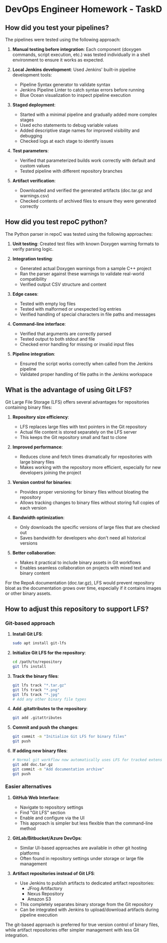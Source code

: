 # DevOps Engineer Homework - TaskD

## How did you test your pipelines?

The pipelines were tested using the following approach:

1. **Manual testing before integration**: Each component (doxygen commands, script execution, etc.) was tested individually in a shell environment to ensure it works as expected.

2. **Local Jenkins development**: Used Jenkins' built-in pipeline development tools:
   - Pipeline Syntax generator to validate syntax
   - Jenkins Pipeline Linter to catch syntax errors before running
   - Blue Ocean visualization to inspect pipeline execution

3. **Staged deployment**:
   - Started with a minimal pipeline and gradually added more complex stages
   - Used echo statements to debug variable values
   - Added descriptive stage names for improved visibility and debugging
   - Checked logs at each stage to identify issues

4. **Test parameters**:
   - Verified that parameterized builds work correctly with default and custom values
   - Tested pipeline with different repository branches

5. **Artifact verification**:
   - Downloaded and verified the generated artifacts (doc.tar.gz and warnings.csv)
   - Checked contents of archived files to ensure they were generated correctly

## How did you test repoC python?

The Python parser in repoC was tested using the following approaches:

1. **Unit testing**: Created test files with known Doxygen warning formats to verify parsing logic.

2. **Integration testing**:
   - Generated actual Doxygen warnings from a sample C++ project
   - Ran the parser against these warnings to validate real-world compatibility
   - Verified output CSV structure and content

3. **Edge cases**:
   - Tested with empty log files
   - Tested with malformed or unexpected log entries
   - Verified handling of special characters in file paths and messages

4. **Command-line interface**:
   - Verified that arguments are correctly parsed
   - Tested output to both stdout and file
   - Checked error handling for missing or invalid input files

5. **Pipeline integration**:
   - Ensured the script works correctly when called from the Jenkins pipeline
   - Validated proper handling of file paths in the Jenkins workspace

## What is the advantage of using Git LFS?

Git Large File Storage (LFS) offers several advantages for repositories containing binary files:

1. **Repository size efficiency**:
   - LFS replaces large files with text pointers in the Git repository
   - Actual file content is stored separately on the LFS server
   - This keeps the Git repository small and fast to clone

2. **Improved performance**:
   - Reduces clone and fetch times dramatically for repositories with large binary files
   - Makes working with the repository more efficient, especially for new developers joining the project

3. **Version control for binaries**:
   - Provides proper versioning for binary files without bloating the repository
   - Allows tracking changes to binary files without storing full copies of each version

4. **Bandwidth optimization**:
   - Only downloads the specific versions of large files that are checked out
   - Saves bandwidth for developers who don't need all historical versions

5. **Better collaboration**:
   - Makes it practical to include binary assets in Git workflows
   - Enables seamless collaboration on projects with mixed text and binary content

For the RepoA documentation (doc.tar.gz), LFS would prevent repository bloat as the documentation grows over time, especially if it contains images or other binary assets.

## How to adjust this repository to support LFS?

### Git-based approach

1. **Install Git LFS**:
   ```bash
   sudo apt install git-lfs
   ```

2. **Initialize Git LFS for the repository**:
   ```bash
   cd /path/to/repository
   git lfs install
   ```

3. **Track the binary files**:
   ```bash
   git lfs track "*.tar.gz"
   git lfs track "*.png"
   git lfs track "*.jpg"
   # Add any other binary file types
   ```

4. **Add .gitattributes to the repository**:
   ```bash
   git add .gitattributes
   ```

5. **Commit and push the changes**:
   ```bash
   git commit -m "Initialize Git LFS for binary files"
   git push
   ```

6. **If adding new binary files**:
   ```bash
   # Normal git workflow now automatically uses LFS for tracked extensions
   git add doc.tar.gz
   git commit -m "Add documentation archive"
   git push
   ```

### Easier alternatives

1. **GitHub Web Interface**:
   - Navigate to repository settings
   - Find "Git LFS" section
   - Enable and configure via the UI
   - This approach is simpler but less flexible than the command-line method

2. **GitLab/Bitbucket/Azure DevOps**:
   - Similar UI-based approaches are available in other git hosting platforms
   - Often found in repository settings under storage or large file management

3. **Artifact repositories instead of Git LFS**:
   - Use Jenkins to publish artifacts to dedicated artifact repositories:
     - JFrog Artifactory
     - Nexus Repository
     - Amazon S3
   - This completely separates binary storage from the Git repository
   - Can be integrated with Jenkins to upload/download artifacts during pipeline execution

The git-based approach is preferred for true version control of binary files, while artifact repositories offer simpler management with less Git integration.